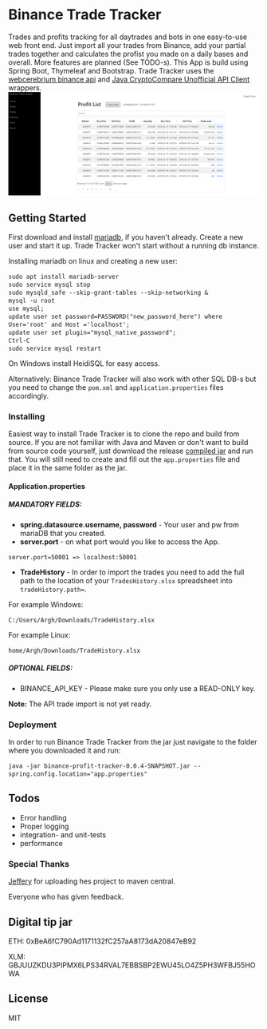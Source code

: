 # Binance Trade Tracker

Trades and profits tracking for all daytrades and bots in one easy-to-use web front end. Just import all your trades from Binance, add your partial trades together and calculates the profist you made on a daily bases and overall. More features are planned (See TODO-s). This App is build using Spring Boot, Thymeleaf and Bootstrap. Trade Tracker uses the [webcerebrium binance api](https://github.com/webcerebrium/java-binance-api) and [Java CryptoCompare Unofficial API Client](https://github.com/jeffreytai/cryptocompare-java-api-wrapper) wrappers.
![Profits Page](/img/profit_screenshot.png?raw=true "Profits Page Screenshot")

## Getting Started

First download and install [mariadb](https://mariadb.org/), if you haven't already. Create a new user and start it up. Trade Tracker won't start without a running db instance.

Installing mariadb on linux and creating a new user:

```
sudo apt install mariadb-server
sudo service mysql stop
sudo mysqld_safe --skip-grant-tables --skip-networking &
mysql -u root
use mysql;
update user set password=PASSWORD("new_password_here") where User='root' and Host ='localhost';
update user set plugin="mysql_native_password";
Ctrl-C
sudo service mysql restart
```

On Windows install HeidiSQL for easy access.

Alternatively: Binance Trade Tracker will also work with other SQL DB-s but you need to change the `pom.xml` and `application.properties` files accordingly.

### Installing

Easiest way to install Trade Tracker is to clone the repo and build from source. If you are not familiar with Java and Maven or don't want to build from source code yourself, just download the release [compiled jar](https://github.com/Arghh/binance-trade-tracker/releases) and run that. You will still need to create and fill out the `app.properties` file and place it in the same folder as the jar.

#### Application.properties

##### MANDATORY FIELDS:

* __spring.datasource.username, password__ - Your user and pw from mariaDB that you created.
* __server.port__ - on what port would you like to access the App.

```
server.port=50001 => localhost:50001
```
* __TradeHistory__ - In order to import the trades you need to add the full path to the location of your `TradesHistory.xlsx` spreadsheet into `tradeHistory.path=`.

For example Windows:

```
C:/Users/Argh/Downloads/TradeHistory.xlsx
```

For example Linux:

```
home/Argh/Downloads/TradeHistory.xlsx
```

##### OPTIONAL FIELDS:
* BINANCE_API_KEY - Please make sure you only use a READ-ONLY key.

__Note:__ The API trade import is not yet ready.


### Deployment

In order to run Binance Trade Tracker from the jar just navigate to the folder where you downloaded it and run:

```
java -jar binance-profit-tracker-0.0.4-SNAPSHOT.jar --spring.config.location="app.properties"
```

## Todos

* Error handling
* Proper logging
* integration- and unit-tests
* performance

### Special Thanks

[Jeffery](https://github.com/jeffreytai) for uploading hes project to maven central.

Everyone who has given feedback.

## Digital tip jar

ETH: 0xBeA6fC790Ad1171132fC257aA8173dA20847eB92

XLM: GBJUUZKDU3PIPMX6LPS34RVAL7EBBSBP2EWU45LO4Z5PH3WFBJ55HOWA

## License

MIT